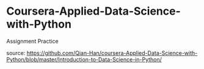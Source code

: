 # Coursera-Applied-Data-Science-with-Python

Assignment Practice

source: 
https://github.com/Qian-Han/coursera-Applied-Data-Science-with-Python/blob/master/Introduction-to-Data-Science-in-Python/
